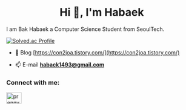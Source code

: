 <h1 align="center">Hi 👋, I'm Habaek</h1>

I am Bak Habaek a Computer Science Student from SeoulTech.


[![Solved.ac Profile](http://mazassumnida.wtf/api/v2/generate_badge?boj=hazo)](https://solved.ac/hazo/)



- 📝 Blog [https://con2joa.tistory.com/](https://con2joa.tistory.com/)

- 📫 E-mail **haback1493@gmail.com**

<h3 align="left">Connect with me:</h3>
<p align="left">
<a href="https://instagram.com/prenny1067" target="blank"><img align="center" src="https://raw.githubusercontent.com/rahuldkjain/github-profile-readme-generator/master/src/images/icons/Social/instagram.svg" alt="prenny1067" height="30" width="40" /></a>
</p>
